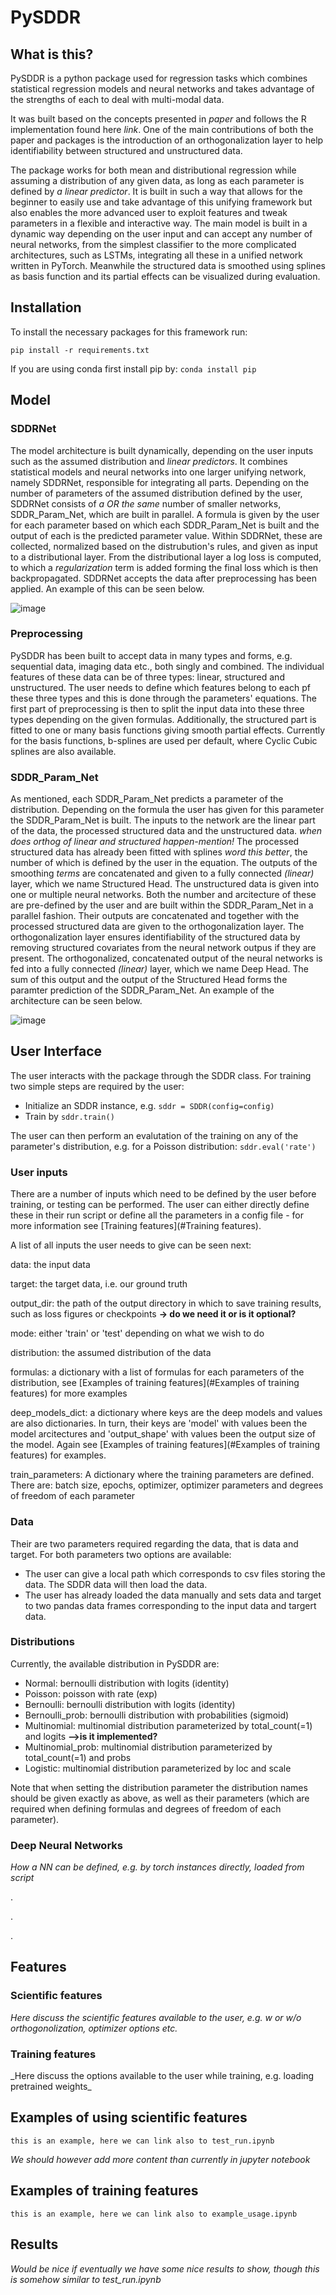 # PySDDR

## What is this?

PySDDR is a python package used for regression tasks which combines statistical regression models and neural networks and takes advantage of the strengths of each to deal with multi-modal data.

It was built based on the concepts presented in _paper_ and follows the R implementation found here _link_. One of the main contributions of both the paper and packages is the introduction of an orthogonalization layer to help identifiability between structured and unstructured data.

The package works for both mean and distributional regression while assuming a distribution of any given data, as long as each parameter is defined by _a linear predictor_. It is built in such a way that allows for the beginner to easily use and take advantage of this unifying framework but also enables the more advanced user to exploit features and tweak parameters in a flexible and interactive way. The main model is built in a dynamic way depending on the user input and can accept any number of neural networks, from the simplest classifier to the more complicated architectures, such as LSTMs, integrating all these in a unified network written in PyTorch. Meanwhile the structured data is smoothed using splines as basis function and its partial effects can be visualized during evaluation.

## Installation

To install the necessary packages for this framework run:

```
pip install -r requirements.txt
```

If you are using conda first install pip by: ```conda install pip```

## Model


### SDDRNet

The model architecture is built dynamically, depending on the user inputs such as the assumed distribution and _linear predictors_. It combines statistical models and neural networks into one larger unifying network, namely SDDRNet, responsible for integrating all parts. Depending on the number of parameters of the assumed distribution defined by the user, SDDRNet consists of _a OR the same_ number of smaller networks, SDDR_Param_Net, which are built in parallel. A formula is given by the user for each parameter based on which each SDDR_Param_Net is built and the output of each is the predicted parameter value. Within SDDRNet, these are collected, normalized based on the distrubution's rules, and given as input to a distributional layer. From the distributional layer a log loss is computed, to which a _regularization_ term is added forming the final loss which is then backpropagated. SDDRNet accepts the data after preprocessing has been applied. An example of this can be seen below.

![image](https://github.com/davidruegamer/PySDDR/blob/prepare_data_feature_branch/sddr_net.jpg)

### Preprocessing

PySDDR has been built to accept data in many types and forms, e.g. sequential data, imaging data etc., both singly and combined. The individual features of these data can be of three types: linear, structured and unstructured. The user needs to define which features belong to each pf these three types and this is done through the parameters' equations. The first part of preprocessing is then to split the input data into these three types depending on the given formulas. Additionally, the structured part is fitted to one or many basis functions giving smooth partial effects. Currently for the basis functions, b-splines are used per default, where Cyclic Cubic splines are also available.

### SDDR_Param_Net

As mentioned, each SDDR_Param_Net predicts a parameter of the distribution. Depending on the formula the user has given for this parameter the SDDR_Param_Net is built. The inputs to the network are the linear part of the data, the processed structured data and the unstructured data. _when does orthog of linear and structured happen-mention!_ The processed structured data has already been fitted with splines _word this better_, the number of which is defined by the user in the equation. The outputs of the smoothing _terms_ are concatenated and given to a fully connected _(linear)_ layer, which we name Structured Head. The unstructured data is given into one or multiple neural networks. Both the number and arcitecture of these are pre-defined by the user and are built within the SDDR_Param_Net in a parallel fashion. Their outputs are concatenated and together with the processed structured data are given to the orthogonalization layer. The orthogonalization layer ensures identifiability of the structured data by removing structured covariates from the neural network outpus if they are present. The orthogonalized, concatenated output of the neural networks is fed into a fully connected _(linear)_ layer, which we name Deep Head. The sum of this output and the output of the Structured Head forms the paramter prediction of the SDDR_Param_Net. An example of the architecture can be seen below.

![image](https://github.com/davidruegamer/PySDDR/blob/prepare_data_feature_branch/sddr_param_net.jpg)


## User Interface
 
The user interacts with the package through the SDDR class. For training two simple steps are required by the user:

* Initialize an SDDR instance, e.g. ```sddr = SDDR(config=config) ```
* Train by ```sddr.train() ```

The user can then perform an evalutation of the training on any of the parameter's distribution, e.g. for a Poisson distribution: ```sddr.eval('rate') ```


### User inputs

There are a number of inputs which need to be defined by the user before training, or testing can be performed. The user can either directly define these in their run script or define all the parameters in a config file - for more information see [Training features](#Training features). 

A list of all inputs the user needs to give can be seen next:

data: the input data

target: the target data, i.e. our ground truth

output_dir: the path of the output directory in which to save training results, such as loss figures or checkpoints  **-> do we need it or is it optional?**

mode: either 'train' or 'test' depending on what we wish to do

distribution: the assumed distribution of the data

formulas: a dictionary with a list of formulas for each parameters of the distribution, see [Examples of training features](#Examples of training features) for more examples

deep_models_dict: a dictionary where keys are the deep models and values are also dictionaries. In turn, their keys are 'model' with values been the model arcitectures and 'output_shape' with values been the output size of the model. Again see [Examples of training features](#Examples of training features) for examples.

train_parameters: A dictionary where the training parameters are defined. There are: batch size, epochs, optimizer, optimizer parameters and degrees of freedom of each parameter

### Data

Their are two parameters required regarding the data, that is data and target. For both parameters two options are available:
* The user can give a local path which corresponds to csv files storing the data. The SDDR data will then load the data.
* The user has already loaded the data manually and sets data and target to two pandas data frames corresponding to the input data and targert data.

### Distributions

Currently, the available distribution in PySDDR are:

* Normal: bernoulli distribution with logits (identity)
* Poisson: poisson with rate (exp)
* Bernoulli: bernoulli distribution with logits (identity)
* Bernoulli_prob: bernoulli distribution with probabilities (sigmoid)
* Multinomial: multinomial distribution parameterized by total_count(=1) and logits **-->is it implemented?**
* Multinomial_prob: multinomial distribution parameterized by total_count(=1) and probs
* Logistic: multinomial distribution parameterized by loc and scale

Note that when setting the distribution parameter the distribution names should be given exactly as above, as well as their parameters (which are required when defining formulas and degrees of freedom of each parameter).


### Deep Neural Networks
_How a NN can be defined, e.g. by torch instances directly, loaded from script_

.

.

.

## Features

### Scientific features

_Here discuss the scientific features available to the user, e.g. w or w/o orthogonolization, optimizer options etc._

### Training features

<find a better name for run and training features:P>
_Here discuss the options available to the user while training, e.g. loading pretrained weights_

## Examples of using scientific features

```
this is an example, here we can link also to test_run.ipynb
```
_We should however add more content than currently in jupyter notebook_

 ## Examples of training features

```
this is an example, here we can link also to example_usage.ipynb
```


## Results
_Would be nice if eventually we have some nice results to show, though this is somehow similar to test_run.ipynb_
